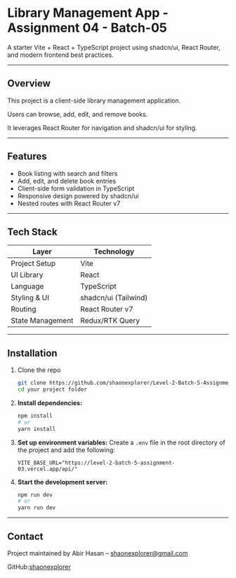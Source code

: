 # Library Management App - Assignment 04 - Batch-05

A starter Vite + React + TypeScript project using shadcn/ui, React Router, and modern frontend best practices.

---

## Overview

This project is a client-side library management application.

Users can browse, add, edit, and remove books.

It leverages React Router for navigation and shadcn/ui for styling.

---

## Features

- Book listing with search and filters
- Add, edit, and delete book entries
- Client-side form validation in TypeScript
- Responsive design powered by shadcn/ui
- Nested routes with React Router v7

---

## Tech Stack

| Layer            | Technology           |
| ---------------- | -------------------- |
| Project Setup    | Vite                 |
| UI Library       | React                |
| Language         | TypeScript           |
| Styling & UI     | shadcn/ui (Tailwind) |
| Routing          | React Router v7      |
| State Management | Redux/RTK Query      |

---

## Installation

1. Clone the repo
   ```bash
   git clone https://github.com/shaonexplorer/Level-2-Batch-5-Assignment-04-Front-End.git
   cd your project folder
   ```
2. **Install dependencies:**

   ```bash
   npm install
   # or
   yarn install
   ```

3. **Set up environment variables:**
   Create a `.env` file in the root directory of the project and add the following:

   ```
   VITE_BASE_URL="https://level-2-batch-5-assignment-03.vercel.app/api/"
   ```

4. **Start the development server:**
   ```bash
   npm run dev
   # or
   yarn run dev
   ```

---

## Contact

Project maintained by Abir Hasan – shaonexplorer@gmail.com

GitHub:[shaonexplorer](https://github.com/shaonexplorer)
